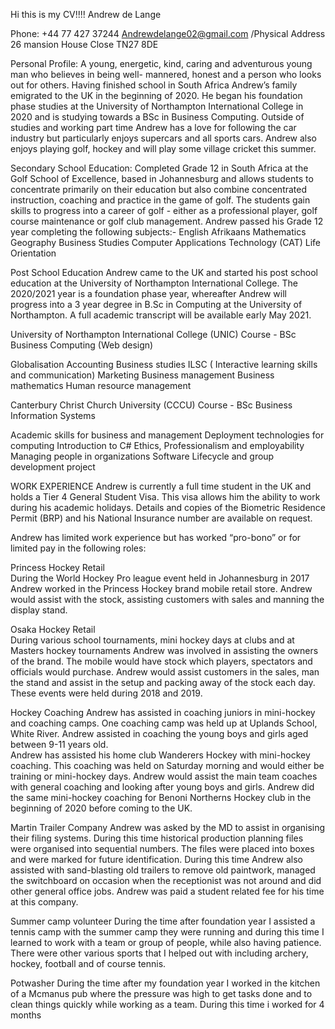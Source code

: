 Hi this is my CV!!!!
Andrew de Lange

Phone: +44 77 427 37244   Andrewdelange02@gmail.com
  /Physical Address 26 mansion House Close TN27 8DE


Personal Profile:
A young, energetic, kind, caring and adventurous young man who believes in being well- mannered, honest and a person who looks out for others. Having finished school in South Africa Andrew’s family emigrated to the UK in the beginning of 2020. He began his foundation phase studies at the University of Northampton International College in 2020 and is studying towards a BSc in Business Computing. Outside of studies and working part time Andrew has a love for following the car industry but particularly enjoys supercars and all sports cars. Andrew also enjoys playing golf, hockey and will play some village cricket this summer. 
  
Secondary School Education:
Completed Grade 12 in South Africa at the Golf School of Excellence, based in Johannesburg and allows students to concentrate primarily on their education but also combine concentrated instruction, coaching and practice in the game of golf. The students gain skills to progress into a career of golf - either as a professional player, golf course maintenance or golf club management. 
Andrew passed his Grade 12 year completing the following subjects:- 
English 
Afrikaans
Mathematics
Geography
Business Studies
Computer Applications Technology (CAT)
Life Orientation

Post School Education
Andrew came to the UK and started his post school education at the University of Northampton International College. The 2020/2021 year is a foundation phase year, whereafter Andrew will progress into a 3 year degree in B.Sc in Computing at the University of Northampton. A full academic transcript will be available early May 2021.

University of Northampton International College (UNIC)
Course - BSc Business Computing (Web design)

Globalisation
Accounting
Business studies
ILSC ( Interactive learning skills and communication)
Marketing
Business management
Business mathematics
Human resource management

Canterbury Christ Church University (CCCU)
Course - BSc Business Information Systems

Academic skills for business and management
Deployment technologies for computing
Introduction to C#
Ethics, Professionalism and employability
Managing people in organizations
Software Lifecycle and group development project


WORK EXPERIENCE
Andrew is currently a full time student in the UK and holds a Tier 4 General Student Visa. This visa allows him the ability to work during his academic holidays. Details and copies of the Biometric Residence Permit (BRP) and his National Insurance number are available on request.

Andrew has limited work experience but has worked “pro-bono” or for limited pay in the following roles: 

Princess Hockey Retail  
During the World Hockey Pro league event held in Johannesburg in 2017 Andrew worked in the Princess Hockey brand mobile retail store. Andrew would assist with the stock, assisting customers with sales and manning the display stand. 

Osaka Hockey Retail    
During various school tournaments, mini hockey days at clubs and at Masters hockey tournaments Andrew was involved in assisting the owners of the brand. The mobile would have stock which players, spectators and officials would purchase. Andrew would assist customers in the sales, man the stand and assist in the setup and packing away of the stock each day. These events were held during 2018 and 2019. 

Hockey Coaching 
Andrew has assisted in coaching juniors in mini-hockey and coaching camps. One coaching camp was held up at Uplands School, White River. Andrew assisted in coaching the young boys and girls aged between 9-11 years old.  
Andrew has assisted his home club Wanderers Hockey with mini-hockey coaching. This coaching was held on Saturday morning and would either be training or mini-hockey days. Andrew would assist the main team coaches with general coaching and looking after young boys and girls. Andrew did the same mini-hockey coaching for Benoni Northerns Hockey club in the beginning of 2020 before coming to the UK. 

Martin Trailer Company
Andrew was asked by the MD to assist in organising their filing systems. During this time historical production planning files were organised into sequential numbers. The files were placed into boxes and were marked for future identification. During this time Andrew also assisted with sand-blasting old trailers to remove old paintwork, managed the switchboard on occasion when the receptionist was not around and did other general office jobs. Andrew was paid a student related fee for his time at this company.   

Summer camp volunteer
During the time after foundation year I assisted a tennis camp with the summer camp they were running and during this time I learned to work with a team or group of people, while also having patience. There were other various sports that I helped out with including archery, hockey, football and of course tennis.

Potwasher
During the time after my foundation year I worked in the kitchen of a Mcmanus pub where the pressure was high to get tasks done and to clean things quickly while working as a team. During this time i worked for 4 months 


<!---
andrewdelange/andrewdelange is a ✨ special ✨ repository because its `README.md` (this file) appears on your GitHub profile.
You can click the Preview link to take a look at your changes.
--->
